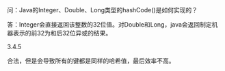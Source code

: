 问：Java的Integer、Double、Long类型的hashCode()是如何实现的？

答：Integer会直接返回该整数的32位值。对Double和Long，java会返回制定机器表示的前32为和后32位异或的结果。



3.4.5

合法，但是会导致所有的键都是同样的哈希值，最后效率不高。
